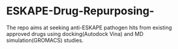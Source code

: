 # ESKAPE-Drug-Repurposing-
The repo aims at seeking anti-ESKAPE pathogen hits from existing approved drugs using docking(Autodock Vina) and MD simulation(GROMACS) studies.
